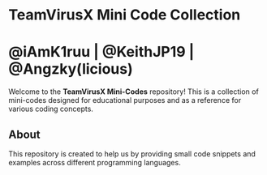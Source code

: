 # TeamVirusX Mini Code Collection
# @iAmK1ruu | @KeithJP19 | @Angzky(licious)
Welcome to the **TeamVirusX Mini-Codes** repository! This is a collection of mini-codes designed for educational purposes and as a reference for various coding concepts.

## About
This repository is created to help us by providing small code snippets and examples across different programming languages.

